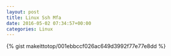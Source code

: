 ```yaml
---
layout: post                                                                                                              
title: Linux Ssh Mfa                                                                                                                       
date: 2016-05-02 07:34:57+00:00                                                                                                                        
categories: Linux                                                                                                                
---                                                                                                                              
```


{% gist makeittotop/001ebbccf026ac649d3992f77e77e8dd %}                                                                                                           

